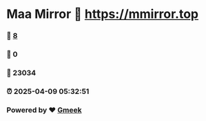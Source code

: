 # Maa Mirror :link: https://mmirror.top 
### :page_facing_up: [8](https://mmirror.top/tag.html) 
### :speech_balloon: 0 
### :hibiscus: 23034 
### :alarm_clock: 2025-04-09 05:32:51 
### Powered by :heart: [Gmeek](https://github.com/Meekdai/Gmeek)

